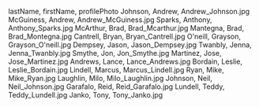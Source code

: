 lastName, firstName, profilePhoto
Johnson, Andrew, Andrew_Johnson.jpg
McGuiness, Andrew, Andrew_McGuiness.jpg
Sparks, Anthony, Anthony_Sparks.jpg
McArthur, Brad, Brad_Mcarthur.jpg
Mantegna, Brad, Brad_Montegna.jpg
Cantrell, Bryan, Bryan_Cantrell.jpg
O'neill, Grayson, Grayson_O'neill.jpg
Dempsey, Jason, Jason_Dempsey.jpg
Twanbly, Jenna, Jenna_Twanbly.jpg
Smythe, Jon, Jon_Smythe.jpg
Martinez, Jose, Jose_Martinez.jpg
Andrews, Lance, Lance_Andrews.jpg
Bordain, Leslie, Leslie_Bordain.jpg
Lindell, Marcus, Marcus_Lindell.jpg
Ryan, Mike, Mike_Ryan.jpg
Laughlin, Milo, Milo_Laughlin.jpg
Johnson, Neil, Neil_Johnson.jpg
Garafalo, Reid, Reid_Garafalo.jpg
Lundell, Teddy, Teddy_Lundell.jpg
Janko, Tony, Tony_Janko.jpg
